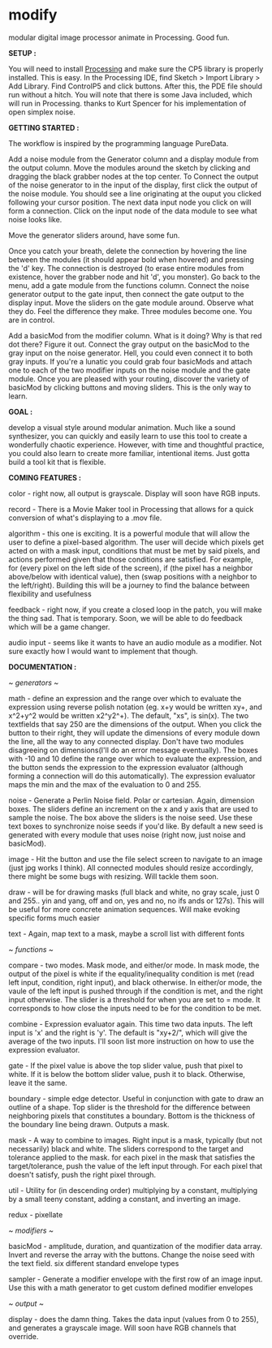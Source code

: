 # modify
modular digital image processor
animate in Processing. Good fun. 

<b>SETUP :</b>

You will need to install [Processing](https://processing.org/download/) and make sure the CP5 library is properly installed. This is easy. In the Processing IDE, find Sketch > Import Library > Add Library. Find ControlP5 and click buttons. After this, the PDE file should run without a hitch. You will note that there is some Java included, which will run in Processing. thanks to Kurt Spencer for his implementation of open simplex noise.

<b>GETTING STARTED :</b>

The workflow is inspired by the programming language PureData.

Add a noise module from the Generator column and a display module from the output column. Move the modules around the sketch by clicking and dragging the black grabber nodes at the top center. To Connect the output of the noise generator to in the input of the display, first click the output of the noise module. You should see a line originating at the ouput you clicked following your cursor position. The next data input node you click on will form a connection. Click on the input node of the data module to see what noise looks like. 

Move the generator sliders around, have some fun.

Once you catch your breath, delete the connection by hovering the line between the modules (it should appear bold when hovered) and pressing the 'd' key. The connection is destroyed (to erase entire modules from existence, hover the grabber node and hit 'd', you monster). Go back to the menu, add a gate module from the functions column. Connect the noise generator output to the gate input, then connect the gate output to the display input. Move the sliders on the gate module around. Observe what they do. Feel the difference they make. Three modules become one. You are in control.

Add a basicMod from the modifier column. What is it doing? Why is that red dot there? Figure it out. Connect the gray output on the basicMod to the gray input on the noise generator. Hell, you could even connect it to both gray inputs. If you're a lunatic you could grab four basicMods and attach one to each of the two modifier inputs on the noise module and the gate module. Once you are pleased with your routing, discover the variety of basicMod by clicking buttons and moving sliders. This is the only way to learn.

<b>GOAL :</b>

develop a visual style around modular animation. Much like a sound synthesizer, you can quickly and easily learn to use this tool to create a wonderfully chaotic experience. However, with time and thoughtful practice, you could also learn to create more familiar, intentional items. Just gotta build a tool kit that is flexible.

<b>COMING FEATURES :</b>

color - right now, all output is grayscale. Display will soon have RGB inputs.

record - There is a Movie Maker tool in Processing that allows for a quick conversion of what's displaying to a .mov file.

algorithm - this one is exciting. It is a powerful module that will allow the user to define a pixel-based algorithm. The user will decide
which pixels get acted on with a mask input, conditions that must be met by said pixels, and actions performed given that those conditions are satisfied. For example, for (every pixel on the left side of the screen), if (the pixel has a neighbor above/below with identical value), then (swap positions with a neighbor to the left/right). Building this will be a journey to find the balance between flexibility and usefulness

feedback - right now, if you create a closed loop in the patch, you will make the thing sad. That is temporary. Soon, we will be able to do feedback which will be a game changer.

audio input - seems like it wants to have an audio module as a modifier. Not sure exactly how I would want to implement that though.

<b>DOCUMENTATION :</b>

<i>~ generators ~</i>

math - define an expression and the range over which to evaluate the expression using reverse polish notation (eg. x+y would be written xy+, and x^2+y^2 would be written x2^y2^+). The default, "xs", is sin(x). The two textfields that say 250 are the dimensions of the output. When you click the button to their right, they will update the dimensions of every module down the line, all the way to any connected display. Don't have two modules disagreeing on dimensions(I'll do an error message eventually). The boxes with -10 and 10 define the range over which to evaluate the expression, and the button sends the expression to the expression evaluator (although forming a connection will do this automatically). The expression evaluator maps the min and the max of the evaluation to 0 and 255.

noise - Generate a Perlin Noise field. Polar or cartesian. Again, dimension boxes. The sliders define an increment on the x and y axis that are used to sample the noise. The box above the sliders is the noise seed. Use these text boxes to synchronize noise seeds if you'd like. By default a new seed is generated with every module that uses noise (right now, just noise and basicMod).

image - Hit the button and use the file select screen to navigate to an image (just jpg works I think). All connected modules should resize accordingly, there might be some bugs with resizing. Will tackle them soon.

draw - will be for drawing masks (full black and white, no gray scale, just 0 and 255.. yin and yang, off and on, yes and no, no ifs ands or 127s). This will be useful for more concrete animation sequences. Will make evoking specific forms much easier

text - Again, map text to a mask, maybe a scroll list with different fonts


<i>~ functions ~</i>

compare - two modes. Mask mode, and either/or mode. In mask mode, the output of the pixel is white if the equality/inequality condition is met (read left input, condition, right input), and black otherwise. In either/or mode, the vaule of the left input is pushed through if the condition is met, and the right input otherwise. The slider is a threshold for when you are set to = mode. It corresponds to how close the inputs need to be for the condition to be met.

combine - Expression evaluator again. This time two data inputs. The left input is 'x' and the right is 'y'. The default is "xy+2/", which will give the average of the two inputs. I'll soon list more instruction on how to use the expression evaluator.

gate - If the pixel value is above the top slider value, push that pixel to white. If it is below the bottom slider value, push it to black. Otherwise, leave it the same.

boundary - simple edge detector. Useful in conjunction with gate to draw an outline of a shape. Top slider is the threshold for the difference between neighboring pixels that constitutes a boundary. Bottom is the thickness of the boundary line being drawn. Outputs a mask.

mask - A way to combine to images. Right input is a mask, typically (but not necessarily) black and white. The sliders correspond to the target and tolerance applied to the mask. for each pixel in the mask that satisfies the target/tolerance, push the value of the left input through. For each pixel that doesn't satisfy, push the right pixel through.

util - Utility for (in descending order) multiplying by a constant, multiplying by a small teeny constant, adding a constant, and inverting an image.

redux - pixellate


<i>~ modifiers ~</i>

basicMod - amplitude, duration, and quantization of the modifier data array. Invert and reverse the array with the buttons. Change the noise seed with the text field. six different standard envelope types

sampler - Generate a modifier envelope with the first row of an image input. Use this with a math generator to get custom defined modifier envelopes

<i>~ output ~</i>

display - does the damn thing. Takes the data input (values from 0 to 255), and generates a grayscale image. Will soon have RGB channels that override.
